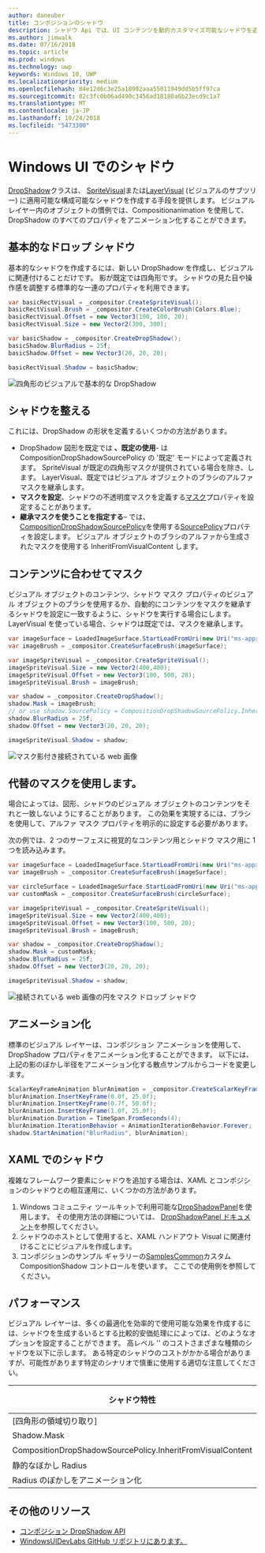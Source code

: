 ```yaml
---
author: daneuber
title: コンポジションのシャドウ
description: シャドウ Api では、UI コンテンツを動的カスタマイズ可能なシャドウを追加することができます。
ms.author: jimwalk
ms.date: 07/16/2018
ms.topic: article
ms.prod: windows
ms.technology: uwp
keywords: Windows 10, UWP
ms.localizationpriority: medium
ms.openlocfilehash: 84e12d6c3e25a18902aaa55011949dd5b5ff97ca
ms.sourcegitcommit: 82c3fc0b06ad490c3456ad18180a6b23ecd9c1a7
ms.translationtype: MT
ms.contentlocale: ja-JP
ms.lasthandoff: 10/24/2018
ms.locfileid: "5473300"
---
```

# <a name="shadows-in-windows-ui"></a>Windows UI でのシャドウ

[DropShadow](/uwp/api/Windows.UI.Composition.DropShadow)クラスは、 [SpriteVisual](/uwp/api/windows.ui.composition.spritevisual)または[LayerVisual](/uwp/api/windows.ui.composition.layervisual) (ビジュアルのサブツリー) に適用可能な構成可能なシャドウを作成する手段を提供します。 ビジュアル レイヤー内のオブジェクトの慣例では、Compositionanimation を使用して、DropShadow のすべてのプロパティをアニメーション化することができます。

## <a name="basic-drop-shadow"></a>基本的なドロップ シャドウ

基本的なシャドウを作成するには、新しい DropShadow を作成し、ビジュアルに関連付けることだけです。 影が既定では四角形です。 シャドウの見た目や操作感を調整する標準的な一連のプロパティを利用できます。

```cs
var basicRectVisual = _compositor.CreateSpriteVisual();
basicRectVisual.Brush = _compositor.CreateColorBrush(Colors.Blue);
basicRectVisual.Offset = new Vector3(100, 100, 20);
basicRectVisual.Size = new Vector2(300, 300);

var basicShadow = _compositor.CreateDropShadow();
basicShadow.BlurRadius = 25f;
basicShadow.Offset = new Vector3(20, 20, 20);

basicRectVisual.Shadow = basicShadow;
```

![四角形のビジュアルで基本的な DropShadow](images/rectangular-dropshadow.png)

## <a name="shaping-the-shadow"></a>シャドウを整える

これには、DropShadow の形状を定義するいくつかの方法があります。

- DropShadow 図形を既定では **、既定の使用**- は CompositionDropShadowSourcePolicy の '既定' モードによって定義されます。 SpriteVisual が既定の四角形マスクが提供されている場合を除き、します。 LayerVisual、既定ではビジュアル オブジェクトのブラシのアルファ マスクを継承します。
- **マスクを設定**、シャドウの不透明度マスクを定義する[マスク](/uwp/api/windows.ui.composition.dropshadow.mask)プロパティを設定することがあります。
- **継承マスクを使うことを指定する**– では、 [CompositionDropShadowSourcePolicy](/uwp/api/windows.ui.composition.compositiondropshadowsourcepolicy)を使用する[SourcePolicy](/uwp/api/windows.ui.composition.dropshadow.sourcepolicy)プロパティを設定します。 ビジュアル オブジェクトのブラシのアルファから生成されたマスクを使用する InheritFromVisualContent します。

## <a name="masking-to-match-your-content"></a>コンテンツに合わせてマスク

ビジュアル オブジェクトのコンテンツ、シャドウ マスク プロパティのビジュアル オブジェクトのブラシを使用するか、自動的にコンテンツをマスクを継承するシャドウを設定に一致するように、シャドウを実行する場合にします。 LayerVisual を使っている場合、シャドウは既定では、マスクを継承します。

```cs
var imageSurface = LoadedImageSurface.StartLoadFromUri(new Uri("ms-appx:///Assets/myImage.png"));
var imageBrush = _compositor.CreateSurfaceBrush(imageSurface);

var imageSpriteVisual = _compositor.CreateSpriteVisual();
imageSpriteVisual.Size = new Vector2(400,400);
imageSpriteVisual.Offset = new Vector3(100, 500, 20);
imageSpriteVisual.Brush = imageBrush;

var shadow = _compositor.CreateDropShadow();
shadow.Mask = imageBrush;
// or use shadow.SourcePolicy = CompositionDropShadowSourcePolicy.InheritFromVisualContent;
shadow.BlurRadius = 25f;
shadow.Offset = new Vector3(20, 20, 20);

imageSpriteVisual.Shadow = shadow;
```

![マスク影付き接続されている web 画像](images/ms-brand-web-dropshadow.png)

## <a name="using-an-alternative-mask"></a>代替のマスクを使用します。

場合によっては、図形、シャドウのビジュアル オブジェクトのコンテンツをそれと一致しないようにすることがあります。 この効果を実現するには、ブラシを使用して、アルファ マスク プロパティを明示的に設定する必要があります。

次の例では、2 つのサーフェスに視覚的なコンテンツ用とシャドウ マスク用に 1 つを読み込みます。

```cs
var imageSurface = LoadedImageSurface.StartLoadFromUri(new Uri("ms-appx:///Assets/myImage.png"));
var imageBrush = _compositor.CreateSurfaceBrush(imageSurface);

var circleSurface = LoadedImageSurface.StartLoadFromUri(new Uri("ms-appx:///Assets/myCircleImage.png"));
var customMask = _compositor.CreateSurfaceBrush(circleSurface);

var imageSpriteVisual = _compositor.CreateSpriteVisual();
imageSpriteVisual.Size = new Vector2(400,400);
imageSpriteVisual.Offset = new Vector3(100, 500, 20);
imageSpriteVisual.Brush = imageBrush;

var shadow = _compositor.CreateDropShadow();
shadow.Mask = customMask;
shadow.BlurRadius = 25f;
shadow.Offset = new Vector3(20, 20, 20);

imageSpriteVisual.Shadow = shadow;
```

![接続されている web 画像の円をマスク ドロップ シャドウ](images/ms-brand-web-masked-dropshadow.png)

## <a name="animating"></a>アニメーション化

標準のビジュアル レイヤーは、コンポジション アニメーションを使用して、DropShadow プロパティをアニメーション化することができます。 以下には、上記の影のぼかし半径をアニメーション化する散点サンプルからコードを変更します。

```cs
ScalarKeyFrameAnimation blurAnimation = _compositor.CreateScalarKeyFrameAnimation();
blurAnimation.InsertKeyFrame(0.0f, 25.0f);
blurAnimation.InsertKeyFrame(0.7f, 50.0f);
blurAnimation.InsertKeyFrame(1.0f, 25.0f);
blurAnimation.Duration = TimeSpan.FromSeconds(4);
blurAnimation.IterationBehavior = AnimationIterationBehavior.Forever;
shadow.StartAnimation("BlurRadius", blurAnimation);
```

## <a name="shadows-in-xaml"></a>XAML でのシャドウ

複雑なフレームワーク要素にシャドウを追加する場合は、XAML とコンポジションのシャドウとの相互運用に、いくつかの方法があります。

1. Windows コミュニティ ツールキットで利用可能な[DropShadowPanel](https://github.com/Microsoft/UWPCommunityToolkit/blob/master/Microsoft.Toolkit.Uwp.UI.Controls/DropShadowPanel/DropShadowPanel.Properties.cs)を使用します。 その使用方法の詳細については、 [DropShadowPanel ドキュメント](https://docs.microsoft.com/windows/uwpcommunitytoolkit/controls/DropShadowPanel)を参照してください。
1. シャドウのホストとして使用すると、XAML ハンドアウト Visual に関連付けることにビジュアルを作成します。
1. コンポジションのサンプル ギャラリーの[SamplesCommon](https://github.com/Microsoft/WindowsUIDevLabs/tree/master/SamplesCommon/SamplesCommon)カスタム CompositionShadow コントロールを使います。 ここでの使用例を参照してください。

## <a name="performance"></a>パフォーマンス

ビジュアル レイヤーは、多くの最適化を効率的で使用可能な効果を作成するには、シャドウを生成するいるとする比較的安価処理にによっては、どのようなオプションを設定することができます。 高レベル '' のコストさまざまな種類のシャドウを以下に示します。 ある特定のシャドウのコストがかかる場合がありますが、可能性があります特定のシナリオで慎重に使用する適切な注意してください。

シャドウ特性| 費用
------------- | -------------
[四角形の領域切り取り]    | 低
Shadow.Mask      | 高
CompositionDropShadowSourcePolicy.InheritFromVisualContent | 高
静的なぼかし Radius | 低
Radius のぼかしをアニメーション化 | 高

## <a name="additional-resources"></a>その他のリソース

- [コンポジション DropShadow API](/uwp/api/Windows.UI.Composition.DropShadow)
- [WindowsUIDevLabs GitHub リポジトリにあります。](https://github.com/Microsoft/WindowsUIDevLabs)